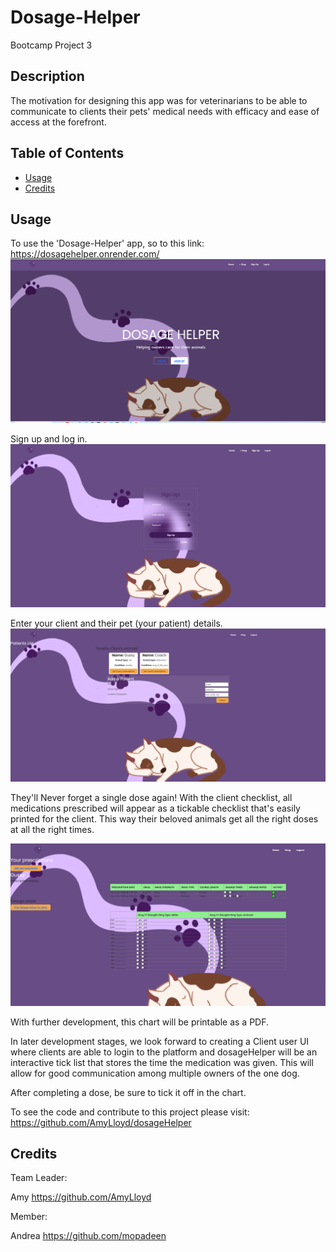 # Dosage-Helper

Bootcamp Project 3

## Description
The motivation for designing this app was for veterinarians to be able to communicate to clients their pets' medical needs with efficacy and ease of access at the forefront. 


## Table of Contents
- [Usage](#usage)
- [Credits](#credits)

## Usage
To use the 'Dosage-Helper' app, so to this link: https://dosagehelper.onrender.com/
!['Dosage-Helper' landing page with purple accented logo and background design.](./assets/images/Landing_page.PNG) 

Sign up and log in.
![Sign-up form ready to be filled in](./assets/images/Signup_page.PNG)

Enter your client and their pet (your patient) details.
![Patient list appears with form to add another patient](./assets/images/Patients_list.PNG)

They'll Never forget a single dose again! With the client checklist, all medications prescribed will appear as a tickable checklist that's easily printed for the client. This way their beloved animals get all the right doses at all the right times.

![Client medication checklist with a tickbox function](./assets/images/prescription_historyanddosageHelper_chart.PNG)

With further development, this chart will be printable as a PDF. 

In later development stages, we look forward to creating a Client user UI where clients are able to login to the platform and dosageHelper will be an interactive tick list that stores the time the medication was given. This will allow for good communication among multiple owners of the one dog. 

After completing a dose, be sure to tick it off in the chart. 

To see the code and contribute to this project please visit: https://github.com/AmyLloyd/dosageHelper

## Credits

Team Leader: 

Amy https://github.com/AmyLloyd 

Member: 

Andrea https://github.com/mopadeen 
